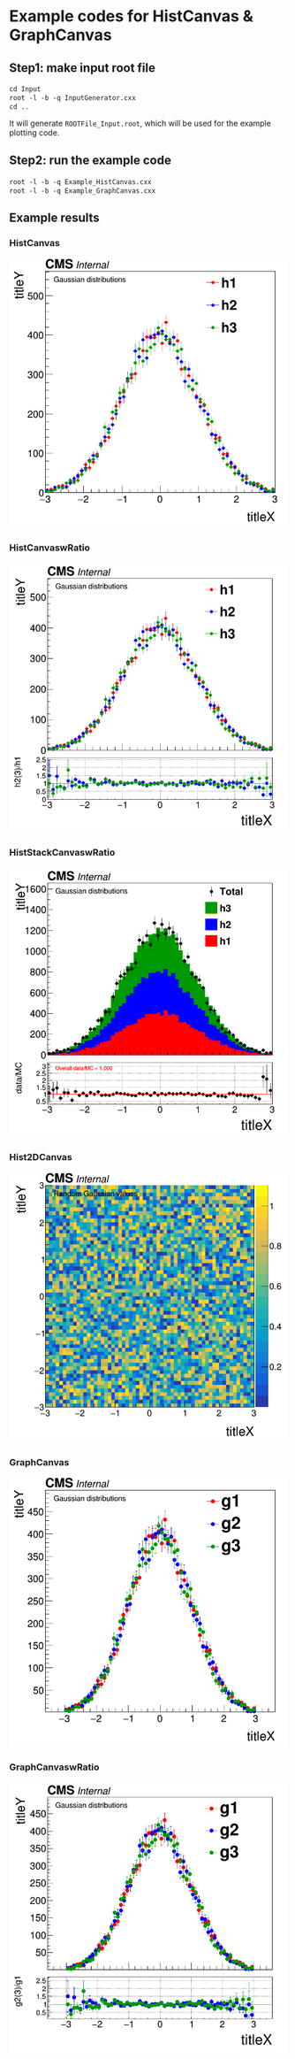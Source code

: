 # Example codes for HistCanvas & GraphCanvas
## Step1: make input root file
```
cd Input
root -l -b -q InputGenerator.cxx
cd ..
```
It will generate `ROOTFile_Input.root`, which will be used for the example plotting code.

## Step2: run the example code
```
root -l -b -q Example_HistCanvas.cxx
root -l -b -q Example_GraphCanvas.cxx
```


## Example results
### HistCanvas
![](c_HistCanvas.png)

### HistCanvaswRatio
![](c_HistCanvaswRatio.png)

### HistStackCanvaswRatio
![](c_HistStackCanvaswRatio.png)

### Hist2DCanvas
![](c_Hist2DCanvas.png)

### GraphCanvas
![](c_GraphCanvas.png)

### GraphCanvaswRatio
![](c_GraphCanvaswRatio.png)


